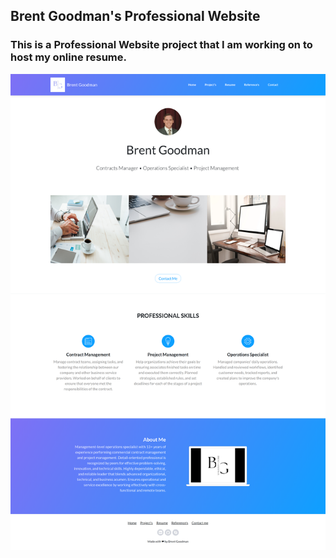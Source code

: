 ## Brent Goodman's Professional Website

### This is a Professional Website project that I am working on to host my online resume.


<a href="https://brentgoodman.github.io"><img align="center" width="auto" src="./assets/img/projects/Webpage Screenshot.png" /></a>
